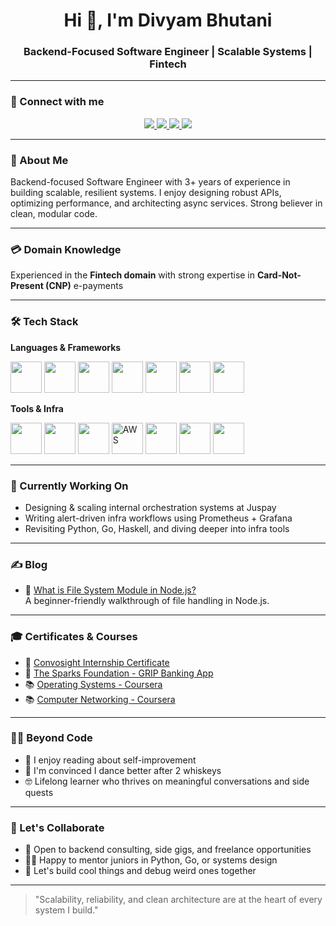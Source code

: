 <h1 align="center">Hi 👋, I'm Divyam Bhutani</h1>
<h3 align="center">Backend-Focused Software Engineer | Scalable Systems | Fintech</h3>

---

### 🤝 Connect with me

<p align="center">
  <a href="mailto:divyambhutani40@gmail.com">
    <img src="https://img.shields.io/badge/Gmail-D14836?style=for-the-badge&logo=gmail&logoColor=white" />
  </a>
  <a href="https://www.linkedin.com/in/divyam-bhutani-4b992b16b/">
    <img src="https://img.shields.io/badge/LinkedIn-blue?style=for-the-badge&logo=linkedin&logoColor=white" />
  </a>
  <a href="https://auth.geeksforgeeks.org/user/divyambhutani40/profile">
    <img src="https://img.shields.io/badge/GFG-2f8d46?style=for-the-badge&logo=geeksforgeeks&logoColor=white" />
  </a>
  <a href="https://leetcode.com/divyambhutani/">
    <img src="https://img.shields.io/badge/LeetCode-FFA116?style=for-the-badge&logo=leetcode&logoColor=black" />
  </a>
</p>

---

### 🧠 About Me

Backend-focused Software Engineer with 3+ years of experience in building scalable, resilient systems. I enjoy designing robust APIs, optimizing performance, and architecting async services. Strong believer in clean, modular code.

---

### 💳 Domain Knowledge

 Experienced in the **Fintech domain** with strong expertise in **Card-Not-Present (CNP)** e-payments 
 
---

### 🛠️ Tech Stack

**Languages & Frameworks**  
<p>
  <img src="https://cdn.jsdelivr.net/gh/devicons/devicon/icons/python/python-original.svg" height="50" />
  <img src="https://cdn.jsdelivr.net/gh/devicons/devicon/icons/fastapi/fastapi-original.svg" height="50" />
  <img src="https://cdn.jsdelivr.net/gh/devicons/devicon/icons/nodejs/nodejs-original.svg" height="50" />
  <img src="https://cdn.jsdelivr.net/gh/devicons/devicon/icons/haskell/haskell-original.svg" height="50" />
  <img src="https://cdn.jsdelivr.net/gh/devicons/devicon/icons/go/go-original.svg" height="50" />
  <img src="https://cdn.jsdelivr.net/gh/devicons/devicon/icons/javascript/javascript-original.svg" height="50" />
  <img src="https://cdn.jsdelivr.net/gh/devicons/devicon/icons/mysql/mysql-original.svg" height="50" />
</p>

**Tools & Infra**  
<p>
  <img src="https://cdn.jsdelivr.net/gh/devicons/devicon/icons/postgresql/postgresql-original.svg" height="50" />
  <img src="https://cdn.jsdelivr.net/gh/devicons/devicon/icons/redis/redis-original.svg" height="50" />
  <img src="https://cdn.jsdelivr.net/gh/devicons/devicon/icons/docker/docker-original.svg" height="50" />
  <img src="https://img.icons8.com/color/48/amazon-web-services.png" height="50" alt="AWS" />
  <img src="https://cdn.jsdelivr.net/gh/devicons/devicon/icons/kubernetes/kubernetes-plain.svg" height="50" />
  <img src="https://cdn.jsdelivr.net/gh/devicons/devicon/icons/prometheus/prometheus-original.svg" height="50" />
  <img src="https://cdn.jsdelivr.net/gh/devicons/devicon/icons/grafana/grafana-original.svg" height="50" />
</p>


---

### 🔭 Currently Working On

- Designing & scaling internal orchestration systems at Juspay  
- Writing alert-driven infra workflows using Prometheus + Grafana  
- Revisiting Python, Go, Haskell, and diving deeper into infra tools

---

### ✍️ Blog

- 🧠 [What is File System Module in Node.js?](https://www.geeksforgeeks.org/what-is-file-system-module-in-node-js/)  
  A beginner-friendly walkthrough of file handling in Node.js.

---

### 🎓 Certificates & Courses

- 📜 [Convosight Internship Certificate](https://drive.google.com/file/d/1TgkZVZjmzaDBwiBkNnQLXz7x2c4I6MnN/view?usp=sharing)  
- 📜 [The Sparks Foundation - GRIP Banking App](https://drive.google.com/file/d/13THfuz0_I-5HNPzsHGSYScBBq5o1pz7N/view?usp=sharing)  
- 📚 [Operating Systems - Coursera](https://coursera.org/share/526efef0124a1808678df59e86c596d5)  
- 📚 [Computer Networking - Coursera](https://coursera.org/share/9c7bb1e5544f28f69ecc37001c83ddeb)

---

### 🙋‍♂️ Beyond Code

- 🧉 I enjoy reading about self-improvement  
- 🕺 I'm convinced I dance better after 2 whiskeys  
- 🤓 Lifelong learner who thrives on meaningful conversations and side quests

---

### 🤝 Let's Collaborate

- 💼 Open to backend consulting, side gigs, and freelance opportunities  
- 🧑‍🏫 Happy to mentor juniors in Python, Go, or systems design  
- 🎯 Let's build cool things and debug weird ones together

---

> "Scalability, reliability, and clean architecture are at the heart of every system I build."
